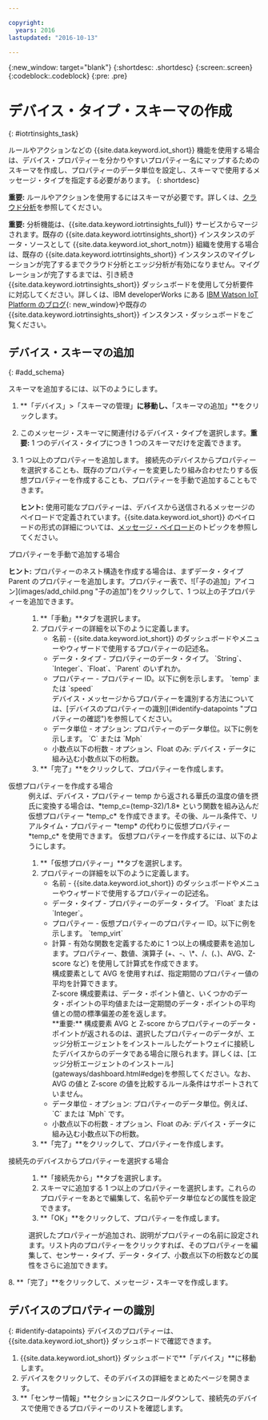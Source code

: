 ```yaml
---

copyright:
  years: 2016
lastupdated: "2016-10-13"

---
```


{:new_window: target="blank"}
{:shortdesc: .shortdesc}
{:screen:.screen}
{:codeblock:.codeblock}
{:pre: .pre}

# デバイス・タイプ・スキーマの作成
{: #iotrtinsights_task}

ルールやアクションなどの {{site.data.keyword.iot_short}} 機能を使用する場合は、デバイス・プロパティーを分かりやすいプロパティー名にマップするためのスキーマを作成し、プロパティーのデータ単位を設定し、スキーマで使用するメッセージ・タイプを指定する必要があります。
{: shortdesc}

**重要:** ルールやアクションを使用するにはスキーマが必要です。詳しくは、[クラウド分析](cloud_analytics.html#rules)を参照してください。

**重要:** 分析機能は、{{site.data.keyword.iotrtinsights_full}} サービスからマージされます。既存の {{site.data.keyword.iotrtinsights_short}} インスタンスのデータ・ソースとして {{site.data.keyword.iot_short_notm}} 組織を使用する場合は、既存の {{site.data.keyword.iotrtinsights_short}} インスタンスのマイグレーションが完了するまでクラウド分析とエッジ分析が有効になりません。マイグレーションが完了するまでは、引き続き {{site.data.keyword.iotrtinsights_short}} ダッシュボードを使用して分析要件に対応してください。詳しくは、IBM developerWorks にある [IBM Watson IoT Platform のブログ](https://developer.ibm.com/iotplatform/2016/04/28/iot-real-time-insights-and-watson-iot-platform-a-match-made-in-heaven/){: new_window}や既存の {{site.data.keyword.iotrtinsights_short}} インスタンス・ダッシュボードをご覧ください。  

## デバイス・スキーマの追加
{: #add_schema}

スキーマを追加するには、以下のようにします。  
1. **「デバイス」>「スキーマの管理」**に移動し、**「スキーマの追加」**をクリックします。  
2. このメッセージ・スキーマに関連付けるデバイス・タイプを選択します。**重要:** 1 つのデバイス・タイプにつき 1 つのスキーマだけを定義できます。

3. 1 つ以上のプロパティーを追加します。
    接続先のデバイスからプロパティーを選択することも、既存のプロパティーを変更したり組み合わせたりする仮想プロパティーを作成することも、プロパティーを手動で追加することもできます。  

    **ヒント:** 使用可能なプロパティーは、デバイスから送信されるメッセージのペイロードで定義されています。{{site.data.keyword.iot_short}} のペイロードの形式の詳細については、[メッセージ・ペイロード](reference/mqtt/index.html#message-payloadl "メッセージ・ペイロード")のトピックを参照してください。   
  <dl>
  <dt>プロパティーを手動で追加する場合</dt>
  <p><b>ヒント:</b> プロパティーのネスト構造を作成する場合は、まずデータ・タイプ Parent のプロパティーを追加します。プロパティー表で、![「子の追加」アイコン](images/add_child.png "子の追加")をクリックして、1 つ以上の子プロパティーを追加できます。</p>
  <dd>
  <ol>
    <li>**「手動」**タブを選択します。</li>
    <li>プロパティーの詳細を以下のように定義します。
    <ul>  
      <li>名前 - {{site.data.keyword.iot_short}} のダッシュボードやメニューやウィザードで使用するプロパティーの記述名。</li>
      <li>データ・タイプ - プロパティーのデータ・タイプ。  
   `String`、`Integer`、`Float`、`Parent` のいずれか。</li>
   <!--<li>Event - A specific event to collect data for. Leave blank to collect for all events.</li>-->
   <li>プロパティー - プロパティー ID。以下に例を示します。  
 `temp` または `speed`  </br> デバイス・メッセージからプロパティーを識別する方法については、[デバイスのプロパティーの識別](#identify-datapoints "プロパティーの確認")を参照してください。</li>
  <li>データ単位 - オプション: プロパティーのデータ単位。以下に例を示します。  
     `C` または `Mph`  </li>
     <li> 小数点以下の桁数 - オプション、Float のみ: デバイス・データに組み込む小数点以下の桁数。</li>
    </ul>
    </li>
    <li>**「完了」**をクリックして、プロパティーを作成します。</li>
  </ol>
  </dd>
  <dt>仮想プロパティーを作成する場合</dt>
  <dd> 例えば、デバイス・プロパティー temp から返される華氏の温度の値を摂氏に変換する場合は、*temp_c=(temp-32)/1.8* という関数を組み込んだ仮想プロパティー *temp_c* を作成できます。その後、ルール条件で、リアルタイム・プロパティー *temp* の代わりに仮想プロパティー *temp_c* を使用できます。  
  仮想プロパティーを作成するには、以下のようにします。
  <ol>
    <li>**「仮想プロパティー」**タブを選択します。</li>  
    <li>プロパティーの詳細を以下のように定義します。
    <ul>
    <li>名前 - {{site.data.keyword.iot_short}} のダッシュボードやメニューやウィザードで使用するプロパティーの記述名。</li>
    <li>データ・タイプ - プロパティーのデータ・タイプ。  
 `Float` または `Integer`。</li>
 <li>プロパティー - 仮想プロパティーのプロパティー ID。以下に例を示します。  
`temp_virt`</li>
    <li>計算 - 有効な関数を定義するために 1 つ以上の構成要素を追加します。プロパティー、数値、演算子 (+、-、\*、/、(、)、AVG、Z-score など) を使用して計算式を作成できます。</br>構成要素として AVG を使用すれば、指定期間のプロパティー値の平均を計算できます。</br>Z-score 構成要素は、データ・ポイント値と、いくつかのデータ・ポイントの平均値または一定期間のデータ・ポイントの平均値との間の標準偏差の差を返します。</br> **重要:** 構成要素 AVG と Z-score からプロパティーのデータ・ポイントが返されるのは、選択したプロパティーのデータが、エッジ分析エージェントをインストールしたゲートウェイに接続したデバイスからのデータである場合に限られます。詳しくは、[エッジ分析エージェントのインストール](gateways/dashboard.html#edge)を参照してください。なお、AVG の値と Z-score の値を比較するルール条件はサポートされていません。</li>
    <li>データ単位 - オプション: プロパティーのデータ単位。例えば、`C` または `Mph` です。</li>
    <li> 小数点以下の桁数 - オプション、Float のみ: デバイス・データに組み込む小数点以下の桁数。</li>
   </ul>
   </li>
   <li>**「完了」**をクリックして、プロパティーを作成します。</li>
  </ol>
  </dd>
  <dt>接続先のデバイスからプロパティーを選択する場合</dt>
  <dd>
  <ol>
    <li>**「接続先から」**タブを選択します。</li>  
    <li>スキーマに追加する 1 つ以上のプロパティーを選択します。これらのプロパティーをあとで編集して、名前やデータ単位などの属性を設定できます。  
<!--**Important:** Each property must be unique for a schema. If you select multiple occurrences of the same property for different events, only one of the selected properties is added to the schema.</li>-->
  <li>**「OK」**をクリックして、プロパティーを作成します。</li>
  </ol>
  </dd>
    <dd>選択したプロパティーが追加され、説明がプロパティーの名前に設定されます。リスト内のプロパティーをクリックすれば、そのプロパティーを編集して、センサー・タイプ、データ・タイプ、小数点以下の桁数などの属性をさらに追加できます。</dd>
  </dl>
8. **「完了」**をクリックして、メッセージ・スキーマを作成します。

## デバイスのプロパティーの識別
{: #identify-datapoints}
デバイスのプロパティーは、{{site.data.keyword.iot_short}} ダッシュボードで確認できます。

1. {{site.data.keyword.iot_short}} ダッシュボードで**「デバイス」**に移動します。
2. デバイスをクリックして、そのデバイスの詳細をまとめたページを開きます。
3. **「センサー情報」**セクションにスクロールダウンして、接続先のデバイスで使用できるプロパティーのリストを確認します。
